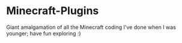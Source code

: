 # Minecraft-Plugins
Giant amalgamation of all the Minecraft coding I've done when I was younger; have fun exploring :)
